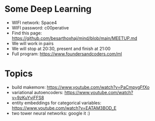 # Some Deep Learning

- WIFI network: Space4
- WIFI password: c00perative
- Find this page: https://github.com/besarthoxhaj/mind/blob/main/MEETUP.md
- We will work in pairs
- We will stop at 20:30, present and finish at 21:00
- Full program: https://www.foundersandcoders.com/ml

# Topics

- build makemore: https://www.youtube.com/watch?v=PaCmpygFfXo
- variational autoencoders: https://www.youtube.com/watch?v=9zKuYvjFFS8
- entity embeddings for categorical variables: https://www.youtube.com/watch?v=EATAM3BOD_E
- two tower neural networks: google it :)

